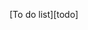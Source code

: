 [To do list][todo]

[Guidelines & To Dos]: https://github.com/aeternity/testnet/wiki/Wiki-Guidelines-%26-To-Do%27s